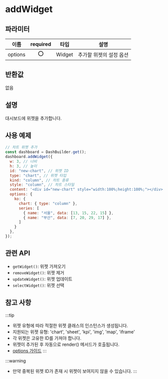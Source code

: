 # addWidget

## 파라미터

| 이름    | required |타입   | 설명                    |
| ------- |:--: |------ | ----------------------- |
| options |⭕ |Widget | 추가할 위젯의 설정 옵션 |

## 반환값

없음

## 설명

대시보드에 위젯을 추가합니다.

## 사용 예제

```javascript
// 차트 위젯 추가
const dashboard = DashBuilder.get();
dashboard.addWidget({
  w: 3, // 너비
  h: 3, // 높이
  id: "new-chart", // 위젯 ID
  type: "chart", // 위젯 타입
  kind: "column", // 차트 종류
  style: "column", // 차트 스타일
  content: '<div id="new-chart" style="width:100%;height:100%;"></div>', // 위젯 내용
  options: {
    ko: {
      chart: { type: "column" },
      series: [
        { name: "서울", data: [13, 15, 22, 15] },
        { name: "부산", data: [7, 20, 29, 17] },
      ]
    }
  },
});
```
## 관련 API

- `getWidget()`: 위젯 가져오기
- `removeWidget()`: 위젯 제거
- `updateWidget()`: 위젯 업데이트
- `selectWidget()`: 위젯 선택

## 참고 사항
:::tip
- 위젯 유형에 따라 적절한 위젯 클래스의 인스턴스가 생성됩니다.
- 지원되는 위젯 유형: 'chart', 'sheet', 'kpi', 'img', 'map', 'iframe'
- 각 위젯은 고유한 ID를 가져야 합니다.
- 위젯이 추가된 후 자동으로 render() 메서드가 호출됩니다.
- [options 가이드](../02.%20위젯%20Options%20설정%20가이드.md)
:::

:::warning
- 만약 중복된 위젯 ID가 존재 시 위젯이 보여지지 않을 수 있습니다.
:::